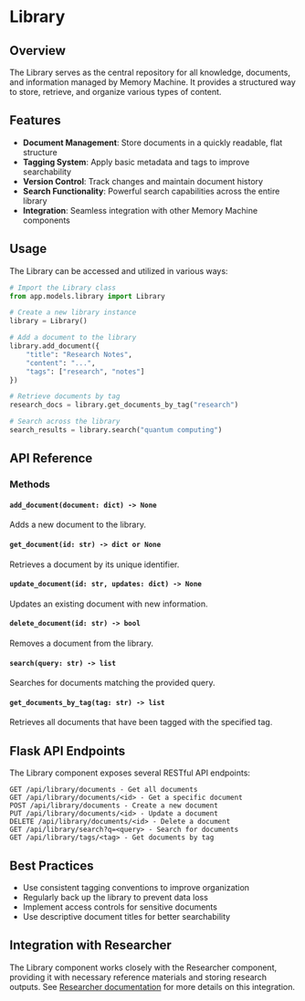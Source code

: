 # Library

## Overview
The Library serves as the central repository for all knowledge, documents, and information managed by Memory Machine. It provides a structured way to store, retrieve, and organize various types of content.

## Features
- **Document Management**: Store documents in a quickly readable, flat structure
- **Tagging System**: Apply basic metadata and tags to improve searchability
- **Version Control**: Track changes and maintain document history
- **Search Functionality**: Powerful search capabilities across the entire library
- **Integration**: Seamless integration with other Memory Machine components

## Usage
The Library can be accessed and utilized in various ways:

```python
# Import the Library class
from app.models.library import Library

# Create a new library instance
library = Library()

# Add a document to the library
library.add_document({
    "title": "Research Notes",
    "content": "...",
    "tags": ["research", "notes"]
})

# Retrieve documents by tag
research_docs = library.get_documents_by_tag("research")

# Search across the library
search_results = library.search("quantum computing")
```

## API Reference

### Methods

#### `add_document(document: dict) -> None`
Adds a new document to the library.

#### `get_document(id: str) -> dict or None`
Retrieves a document by its unique identifier.

#### `update_document(id: str, updates: dict) -> None`
Updates an existing document with new information.

#### `delete_document(id: str) -> bool`
Removes a document from the library.

#### `search(query: str) -> list`
Searches for documents matching the provided query.

#### `get_documents_by_tag(tag: str) -> list`
Retrieves all documents that have been tagged with the specified tag.

## Flask API Endpoints

The Library component exposes several RESTful API endpoints:

```
GET /api/library/documents - Get all documents
GET /api/library/documents/<id> - Get a specific document
POST /api/library/documents - Create a new document
PUT /api/library/documents/<id> - Update a document
DELETE /api/library/documents/<id> - Delete a document
GET /api/library/search?q=<query> - Search for documents
GET /api/library/tags/<tag> - Get documents by tag
```

## Best Practices
- Use consistent tagging conventions to improve organization
- Regularly back up the library to prevent data loss
- Implement access controls for sensitive documents
- Use descriptive document titles for better searchability

## Integration with Researcher
The Library component works closely with the Researcher component, providing it with necessary reference materials and storing research outputs. See [Researcher documentation](./Researcher.md) for more details on this integration.
